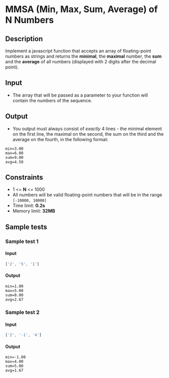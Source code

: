 ﻿# MMSA (Min, Max, Sum, Average) of N Numbers

## Description
Implement a javascript function that accepts an array of floating-point numbers as strings and returns the **minimal**, the **maximal** number, the **sum** 
and the **average** of all numbers (displayed with 2 digits after the decimal point).

## Input
- The array that will be passed as a parameter to your function will contain the numbers of the sequence.

## Output
- You output must always consist of *exactly* 4 lines - the minimal element on the first line, the maximal on the second, the sum on the third and the average on the fourth, in the following format:
```
min=3.00
max=6.00
sum=9.00
avg=4.50
```

## Constraints
- 1 <= **N** <= 1000
- All numbers will be valid floating-point numbers that will be in the range `[-10000, 10000]`
- Time limit: **0.2s**
- Memory limit: **32MB**

## Sample tests

### Sample test 1

#### Input
```js
['2', '5', '1']
```

#### Output
```
min=1.00
max=5.00
sum=8.00
avg=2.67
```

### Sample test 2

#### Input
```js
['2', '-1', '4']
```

#### Output
```
min=-1.00
max=4.00
sum=5.00
avg=1.67
```
